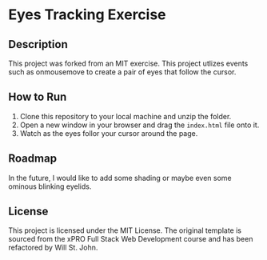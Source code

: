 # Eyes Tracking Exercise

## Description
This project was forked from an MIT exercise.
This project utlizes events such as onmousemove to create a pair of eyes that follow the cursor.

## How to Run
1. Clone this repository to your local machine and unzip the folder.
2. Open a new window in your browser and drag the `index.html` file onto it.
3. Watch as the eyes follor your cursor around the page.

## Roadmap
In the future, I would like to add some shading or maybe even some ominous blinking eyelids. 

## License
This project is licensed under the MIT License. The original template is sourced from the xPRO Full Stack Web Development course and has been refactored by Will St. John.
